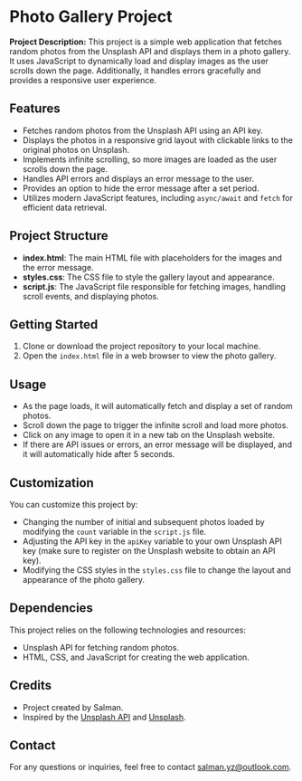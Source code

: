 # Photo Gallery Project

**Project Description:**
This project is a simple web application that fetches random photos from the Unsplash API and displays them in a photo gallery. It uses JavaScript to dynamically load and display images as the user scrolls down the page. Additionally, it handles errors gracefully and provides a responsive user experience.

## Features

- Fetches random photos from the Unsplash API using an API key.
- Displays the photos in a responsive grid layout with clickable links to the original photos on Unsplash.
- Implements infinite scrolling, so more images are loaded as the user scrolls down the page.
- Handles API errors and displays an error message to the user.
- Provides an option to hide the error message after a set period.
- Utilizes modern JavaScript features, including `async/await` and `fetch` for efficient data retrieval.

## Project Structure

- **index.html**: The main HTML file with placeholders for the images and the error message.
- **styles.css**: The CSS file to style the gallery layout and appearance.
- **script.js**: The JavaScript file responsible for fetching images, handling scroll events, and displaying photos.

## Getting Started

1. Clone or download the project repository to your local machine.
2. Open the `index.html` file in a web browser to view the photo gallery.

## Usage

- As the page loads, it will automatically fetch and display a set of random photos.
- Scroll down the page to trigger the infinite scroll and load more photos.
- Click on any image to open it in a new tab on the Unsplash website.
- If there are API issues or errors, an error message will be displayed, and it will automatically hide after 5 seconds.

## Customization

You can customize this project by:

- Changing the number of initial and subsequent photos loaded by modifying the `count` variable in the `script.js` file.
- Adjusting the API key in the `apiKey` variable to your own Unsplash API key (make sure to register on the Unsplash website to obtain an API key).
- Modifying the CSS styles in the `styles.css` file to change the layout and appearance of the photo gallery.

## Dependencies

This project relies on the following technologies and resources:

- Unsplash API for fetching random photos.
- HTML, CSS, and JavaScript for creating the web application.

## Credits

- Project created by Salman.
- Inspired by the [Unsplash API](https://unsplash.com/developers) and [Unsplash](https://unsplash.com).

## Contact

For any questions or inquiries, feel free to contact <salman.yz@outlook.com>.
